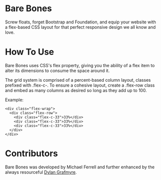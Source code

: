 Bare Bones
===========

Screw floats, forget Bootstrap and Foundation, and equip your website with a flex-based CSS layout for that perfect responsive design we all know and love.


How To Use
===========

Bare Bones uses CSS's flex property, giving you the ability of a flex item to alter its dimensions to consume the space around it.

The grid system is comprised of a percent-based column layout, classes prefixed with .flex-c-.  To ensure a cohesive layout, create a .flex-row class and embed as many columns as desired so long as they add up to 100.

Example:

```
<div class="flex-wrap">
  <div class="flex-row">
    <div class="flex-c-33">33%</div>
    <div class="flex-c-33">33%</div>
    <div class="flex-c-33">33%</div>
  </div>
</div>
```



Contributors
===========

Bare Bones was developed by Michael Ferrell and further enhanced by the always resourceful [Dylan Grafmyre](https://github.com/thorsummoner).
